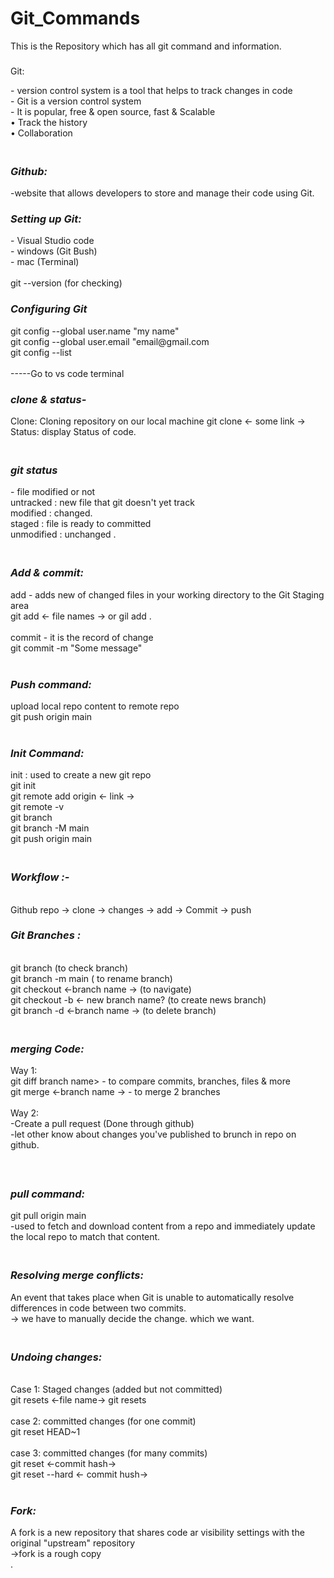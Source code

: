 # Git_Commands
This is the Repository which has all git command and information.
<br>
<b><i><h3>                 </h3></i></b>
Git:   <br>
</h3></i></b>
- version control system is a tool that helps to track changes in code <br>
- Git is a version control system <br>
- It is popular, free & open source, fast & Scalable <br>
• Track the history <br>
• Collaboration <br>

<b><i><h3>   
Github:
</h3></i></b>
-website that allows developers to store and manage their code using Git.
 <br>
<b><i><h3>  
Setting up Git:
</h3></i></b>
- Visual Studio code <br>
- windows (Git Bush) <br>
- mac (Terminal) <br>
 <br>
git --version (for checking)
 <br>
<b><i><h3>  
Configuring Git
</h3></i></b>
git config --global user.name "my name" <br>
git config --global user.email "email@gmail.com <br>
git config --list <br>
 <br>
-----Go to vs code terminal
 <br>
<b><i><h3>  
clone & status-
</h3></i></b>

Clone: Cloning repository on our local machine git clone <- some link -> <br>
Status: display Status of code. <br>

<b><i><h3>  
git status
</h3></i></b>
- file modified or not <br>
untracked : new file that git doesn't yet track <br>
modified : changed. <br>
staged : file is ready to committed <br>
unmodified : unchanged . <br>

<b><i><h3>  
Add & commit:
</h3></i></b>
add - adds new of changed files in your working directory to the Git Staging area <br>
 git add <- file names -> or gil add . <br>
 <br>
commit - it is the record of change <br>
git commit -m "Some message" <br>
 <br>
<b><i><h3>  
Push command:
</h3></i></b>
upload local repo content to remote repo <br>
git push origin main <br>
 <br>
<b><i><h3>  
Init Command:
</h3></i></b>
init : used to create a new git repo
 <br>
git init <br>
git remote add origin <- link -> <br>
git remote -v <br>
git branch <br>
git branch -M main <br>
git push origin main <br>

<b><i><h3>  
Workflow :-
</h3></i></b>
 <br>
Github repo -> clone -> changes -> add -> Commit -> push
 <br>
<b><i><h3>  
Git Branches :
</h3></i></b>
 <br>
git branch (to check branch) <br>
git branch -m main ( to rename branch) <br>
git checkout <-branch name -> (to navigate) <br>
git checkout -b <- new branch name? (to create news branch) <br>
git branch -d <-branch name -> (to delete branch) <br>

<b><i><h3>  
merging Code:
</h3></i></b>

Way 1: <br>
git diff branch name> - to compare commits, branches, files & more <br>
git merge <-branch name -> - to merge 2 branches <br>
 <br>
Way 2: <br>
-Create a pull request (Done through github) <br>
-let other know about changes you've published to brunch in repo on github. <br>
 <br>
<b><i><h3>  
pull command:
</h3></i></b>
git pull origin main <br>
-used to fetch and download content from a repo and immediately update the local repo to match that content. <br>

<b><i><h3>  
Resolving merge conflicts: <br>
</h3></i></b>
An event that takes place when Git is unable to automatically resolve differences in code between two commits. <br>
→ we have to manually decide the change. which we want. <br>

<b><i><h3>  
Undoing changes:
</h3></i></b>
 <br>
Case 1: Staged changes (added but not committed) <br>
git resets <-file name-> git resets <br>
 <br>
case 2: committed changes (for one commit) <br>
git reset HEAD~1 <br>
 <br>
case 3: committed changes (for many commits) <br>
git reset <-commit hash-> <br>
git reset --hard <- commit hush-> <br>
 <br>
<b><i><h3>  
Fork:
</h3></i></b>
A fork is a new repository that shares code ar visibility settings with the original "upstream" repository <br>
→fork is a rough copy <br>
.
